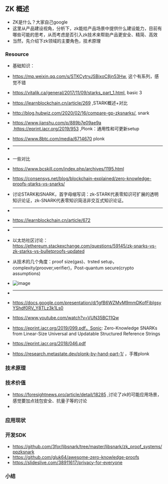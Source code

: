 ## ZK 概述
+ ZK是什么？大家自己google
+ 这里从产品建设视角，分析下，zk能给产品场景中提供什么建设能力，目前有哪些可能的思考，从而考虑是否引入zk技术来帮助产品更安全、精简、高效
+ 当然，先介绍下zk领域的主要角色，技术原理

### Resource
+ 基础知识：
+ https://mp.weixin.qq.com/s/STKCytryJSBixoC8jn53Hw, 这个有系列，感觉不错
+ https://vitalik.ca/general/2017/11/09/starks_part_1.html, basic 3
+ https://learnblockchain.cn/article/269 ,STARK概述+对比
+ http://blog.hubwiz.com/2020/02/16/compare-gp-zksnarks/, snark
+ https://www.jianshu.com/p/889b7e09ae9a   ,https://eprint.iacr.org/2019/953 ,Plonk：通用性和可更新setup
+ https://www.8btc.com/media/6714670 plonk
+ ----
+ 一些对比
+ https://www.bcskill.com/index.php/archives/1195.html
+ https://consensys.net/blog/blockchain-explained/zero-knowledge-proofs-starks-vs-snarks/
+ 讨论STARK和SNARK，首字母缩写词：zk-STARK代表零知识可扩展的透明知识论证，zk-SNARK代表零知识简洁非交互式知识论证。
+ ----
+ https://learnblockchain.cn/article/672
+ ----
+ 以太坊社区讨论：https://ethereum.stackexchange.com/questions/59145/zk-snarks-vs-zk-starks-vs-bulletproofs-updated
+ 从技术的几个角度：proof size(gas)、trsted setup，complexity(proover,verifier)，Post-quantum secure(crypto assumptions)
+ ![image](https://user-images.githubusercontent.com/2945287/201565490-fa91f535-6895-4aed-9cf1-1b5f18356e91.png)

+ -----
+ https://docs.google.com/presentation/d/1gfB6WZMvM9mmDKofFibIgsyYShdf0RV_Y8TLz3k1Ls0
+ https://www.youtube.com/watch?v=VUN35BC11Qw
+ https://eprint.iacr.org/2019/099.pdf，Sonic: Zero-Knowledge SNARKs from Linear-Size Universal and
Updatable Structured Reference Strings
+ https://eprint.iacr.org/2018/046.pdf
+ https://research.metastate.dev/plonk-by-hand-part-1/ ，手推plonk

### 技术原理

### 技术价值
+ https://foresightnews.pro/article/detail/18285 ,讨论了zk的可能应用场景，感觉要加点钱包安全、抗量子等的讨论
+ 
### 应用现状

### 开发SDK
+ https://github.com/3for/libsnark/tree/master/libsnark/zk_proof_systems/ppzksnark
+ https://github.com/gluk64/awesome-zero-knowledge-proofs
+ https://slideslive.com/38911617/privacy-for-everyone

### 小结
